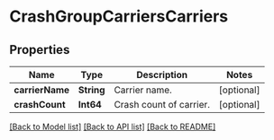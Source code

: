 # CrashGroupCarriersCarriers

## Properties
Name | Type | Description | Notes
------------ | ------------- | ------------- | -------------
**carrierName** | **String** | Carrier name. | [optional] 
**crashCount** | **Int64** | Crash count of carrier. | [optional] 

[[Back to Model list]](../README.md#documentation-for-models) [[Back to API list]](../README.md#documentation-for-api-endpoints) [[Back to README]](../README.md)


